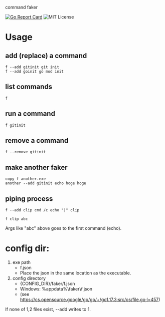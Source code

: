 command faker

[![Go Report Card](https://goreportcard.com/badge/github.com/shu-go/f)](https://goreportcard.com/report/github.com/shu-go/f)
![MIT License](https://img.shields.io/badge/License-MIT-blue)

# Usage

## add (replace) a command

```
f --add gitinit git init
f --add goinit go mod init
```

## list commands

```
f
```

## run a command

```
f gitinit
```

## remove a command

```
f --remove gitinit
```

## make another faker

```
copy f another.exe
another --add gitinit echo hoge hoge
```

## piping process

```
f --add clip cmd /c echo "|" clip

f clip abc
```

Args like "abc" above goes to the first command (echo).

# config dir:

1. exe path
   - f.json
   - Place the json in the same location as the executable.
2. config directory
   - {CONFIG_DIR}/faker/f.json
   - Windows: %appdata%\faker\f.json
   - (see https://cs.opensource.google/go/go/+/go1.17.3:src/os/file.go;l=457)

If none of 1,2 files exist, --add writes to 1.


<!-- vim: set et ft=markdown sts=4 sw=4 ts=4 tw=0 : -->
